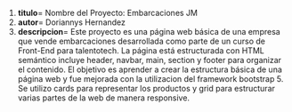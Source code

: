 1. **titulo**= Nombre del Proyecto: Embarcaciones JM
2. **autor**= Doriannys Hernandez
3. **descripcion**= Este proyecto es una página web básica de una empresa que vende embarcaciones desarrollada como parte de un curso de Front-End para talentotech. La página está estructurada con HTML semántico incluye header, navbar, main, section y footer para organizar el contenido. El objetivo es aprender a crear la estructura básica de una página web y fue mejorada con la utilizacion del framework bootstrap 5. Se utilizo cards para representar los productos y grid para estructurar varias partes de la web de manera responsive.